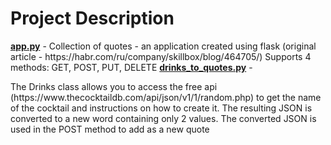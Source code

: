 <!--cocktails_to_quote_app-->
<h1>Project Description</h1>
<b><a href="https://github.com/Fanncola/cocktails_to_quote_app/blob/main/app.py">app.py</a></b> -  
Collection of quotes - an application created using flask (original article - https://habr.com/ru/company/skillbox/blog/464705/)
Supports 4 methods: GET, POST, PUT, DELETE
<b><a href = "https://github.com/Fanncola/cocktails_to_quote_app/blob/main/drinks_to_quotes.py">drinks_to_quotes.py</a></b> - 
<p>The Drinks class allows you to access the free api (https://www.thecocktaildb.com/api/json/v1/1/random.php) to get the name of the cocktail and instructions on how to create it. The resulting JSON is converted to a new word containing only 2 values. The converted JSON is used in the POST method to add as a new quote</p>
